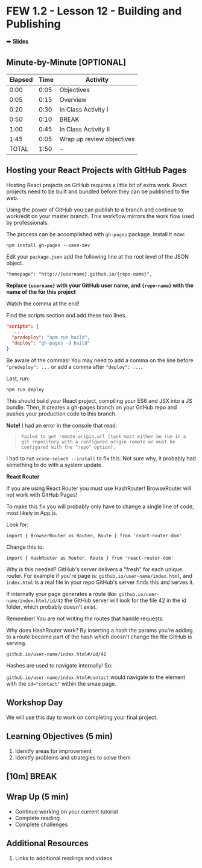 <!-- .slide: data-background="./Images/header.svg" data-background-repeat="none" data-background-size="40% 40%" data-background-position="center 10%" class="header" -->
# FEW 1.2 - Lesson 12 - Building and Publishing

<!-- Put a link to the slides so that students can find them -->

➡️ [**Slides**](/Syllabus-Template/Slides/Lesson1.html ':ignore')

<!-- > -->

## Minute-by-Minute [OPTIONAL]

| **Elapsed** | **Time**  | **Activity**              |
| ----------- | --------- | ------------------------- |
| 0:00        | 0:05      | Objectives                |
| 0:05        | 0:15      | Overview                  |
| 0:20        | 0:30      | In Class Activity I       |
| 0:50        | 0:10      | BREAK                     |
| 1:00        | 0:45      | In Class Activity II      |
| 1:45        | 0:05      | Wrap up review objectives |
| TOTAL       | 1:50      | -                         |

<!-- > -->

## Hosting your React Projects with GitHub Pages

Hosting React projects on GitHub requires a little bit of extra work. React projects need to be built and bundled before they can be published to the web. 

Using the power of GitHub you can publish to a branch and continue to work/edit on your master branch. This workflow mirrors the work flow used by professionals. 

The process can be accomplished with `gh-pages` package. Install it now: 

`npm install gh-pages --save-dev`

Edit your `package.json` add the following line at the root level of the JSON  object. 

`"homepage": "http://{username}.github.io/{repo-name}",`

**Replace `{username}` with your GitHub user name, and `{repo-name}` with the name of the for this project**

Watch the comma at the end! 

Find the scripts section and add these two lines.

```JSON
"scripts": {
  ...
  "predeploy": "npm run build",
  "deploy": "gh-pages -d build"
}
```

Be aware of the commas! You may need to add a comma on the line before `"predeploy": ...` or add a comma after `"deploy": ...`.

Last, run: 

`npm run deploy`

This should build your React project, compiling your ES6 and JSX into a JS bundle. Then, it creates a gh-pages branch on your GitHub repo and pushes your production code to this branch. 

**Note!** I had an error in the console that read: 

> `Failed to get remote.origin.url (task must either be run in a git repository with a configured origin remote or must be configured with the "repo" option).`

I had to run `xcode-select --install` to fix this. Not sure why, it probably had something to do with a system update. 

**React Router** 

If you are using React Router you must use HashRouter! BrowseRouter will not work with GitHub Pages! 

To make this fix you will probably only have to change a single line of code, most likely in App.js. 

Look for: 

`import { BrowserRouter as Router, Route } from 'react-router-dom'`

Change this to:

`import { HashRouter as Router, Route } from 'react-router-dom'`

Why is this needed? GitHub's server delivers a "fresh" for each unique router. For example if you're page is: `github.io/user-name/index.html`, and  `index.html` is a real file in your repo GitHub's server finds this and serves it. 

If internally your page generates a route like: `github.io/user-name/index.html/id/42` the GitHub server will look for the file 42 in the id folder, which probably doesn't exist. 

Remember! You are not writing the routes that handle requests. 

Why does HashRouter work? By inserting a hash the params you're adding to a route become part of the hash which doesn't change the file GitHub is serving. 

`github.io/user-name/index.html#/id/42`

Hashes are used to navigate internally! So: 

`github.io/user-name/index.html#contact` would navigate to the element with the `id="contact"` within the smae page. 

<!-- > -->

## Workshop Day

We will use this day to work on completing your final project. 

<!-- > -->

## Learning Objectives (5 min)

1. Idenitfy areas for improvement
1. Idenitfy problems and strategies to solve them

<!-- > -->

<!-- .slide: data-background="#087CB8" -->
## [**10m**] BREAK

<!-- > -->

## Wrap Up (5 min)

- Continue working on your current tutorial
- Complete reading
- Complete challenges

<!-- > -->

## Additional Resources

1. Links to additional readings and videos

